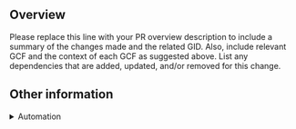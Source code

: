 <!--- 
Please read this!

Before opening a new pull request (PR), make sure you are merging to the main branch, have your GitHub Issue ID (GID), and understand the popular Git Category Flags (GCF). This will guide the creation of a perfect PR.

Here are examples of a GID and GCF.
- GID: #<ID>, where ID represents a GitHub Issue ID; e.g., #1
- GCF: breaking, build, ci, chore, docs, feat, fix, other, perf, refactor, revert, style, test, dependency.

The following section guide MUST be adhered to when creating an PR:
1. Title: This must include your primary GCF followed by a colon and a general summary of your changes in lowercase. E.g., "feat: owner role functionalities"
2. Labels: This must include a label similar to your primary GCF.
3. Body: You must follow the PR template without removing any section, even if it is empty.
4. Reviewer: You must assign '@emmanuelJet' to the PR for code review.
5. Assignee: You must include yourself as the PR assignee.
6. Project: You should select a related repo project when available for your PR.

If you have any questions or need further assistance, feel free to reach out in the comments or contact '@emmanuelJet'.
-->

## Overview
<!--
Describe the purpose of the PR so that if you looked at it in 6 months, it would be clear from the overview why this was created. E.g.:

```md
This PR entails the implementation of emmanuelJet/MultiSigEnterpriseVault#2. It introduces the owner role functionality and the following actions were implemented:

- **[feat]** `OwnerContract` with owner functionalities
- **[perf]** Optimized `foundry.toml` file
- **[fix]** Deployment script
- **[refactor]** `MultiSigEnterpriseVaultContract` modifier functions
- **[dependency]** New Dependencies:
  - "OpenZeppelin"
```
-->

Please replace this line with your PR overview description to include a summary of the changes made and the related GID. Also, include relevant GCF and the context of each GCF as suggested above. List any dependencies that are added, updated, and/or removed for this change.

## Other information
<!-- Any other important information to this PR, such as screenshots of how the contract behaves before and after the change. -->

<details>
<summary>Automation</summary>

### Relevant Issues
<!-- Link relevant GID(s) for which their acceptance criteria are covered by this PR, either as blockers or parent. -->
-

### Before Merging
<!--
Include any tasks needed before merging this PR using the Closes keyword. This keyword should be used alongside your GID. E.g.: Closes #<ID>

Note that '<ID>' in the example above must be replaced with the exact GitHub Issue ID number relating to your PR.
-->

</details>
